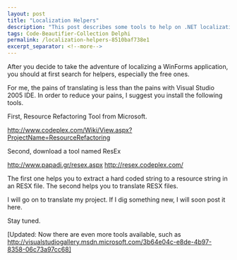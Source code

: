 ```yaml
---
layout: post
title: "Localization Helpers"
description: "This post describes some tools to help on .NET localization."
tags: Code-Beautifier-Collection Delphi
permalink: /localization-helpers-8510baf738e1
excerpt_separator: <!--more-->
---
```

After you decide to take the adventure of localizing a WinForms application, you should at first search for helpers, especially the free ones.
<!--more-->

For me, the pains of translating is less than the pains with Visual Studio 2005 IDE. In order to reduce your pains, I suggest you install the following tools.

First, Resource Refactoring Tool from Microsoft.

http://www.codeplex.com/Wiki/View.aspx?ProjectName=ResourceRefactoring

Second, download a tool named ResEx

http://www.papadi.gr/resex.aspx
http://resex.codeplex.com/

The first one helps you to extract a hard coded string to a resource string in an RESX file. The second helps you to translate RESX files.

I will go on to translate my project. If I dig something new, I will soon post it here.

Stay tuned.

[Updated: Now there are even more tools available, such as http://visualstudiogallery.msdn.microsoft.com/3b64e04c-e8de-4b97-8358-06c73a97cc68]
